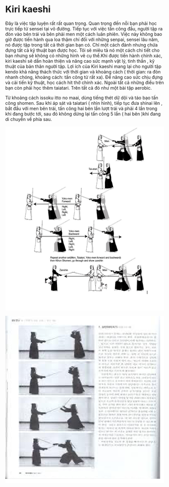 # Kiri kaeshi

Đây là việc tập luyện rất rất quan trọng. Quan trọng đến nỗi bạn phải học trực tiếp từ sensei tại võ đường. Tiếp tục với việc tấn công đầu, người tập ra đòn vào bên trái và bên phải men một cách luân phiên. Việc này không bao giờ được tiến hành qua loa thậm chí đối với những senpai, sensei lâu năm, nó được tập trong tất cả thời gian bạn có. Chỉ một cách đánh nhưng chứa đựng tất cả kỹ thuật bạn được học. Tôi sẽ miêu tả nó một cách chi tiết cho bạn nhưng sẽ không có những hình vẽ cụ thể.Khi được tiến hành chính xác, kiri kaeshi sẽ dần hoàn thiện và nâng cao sức mạnh vật lý, tinh thần , kỹ thuật của bản thân người tập. Lợi ích của Kiri kaeshi mang lại cho người tập kendo  khả năng thách thức với thời gian và khoảng cách \( thời gian: ra đòn nhanh chóng, khoảng cách: tấn công từ rất xa\). Để nâng cao sức chịu đựng và cải tiến kỹ thuật, học cách hít thở chính xác. Ngoài tất cả những điều trên bạn còn phải học thêm taiatari. Trên tất cả đó như một bài tập aerobic.

Từ khoảng cách issoku itto no maai, dùng tiếng thét dữ dội và táo bạo tấn công  shomen. Sau khi áp sát và taiatari \( nhìn hình\),  tiếp tục đưa shinai lên , bắt đầu với men bên trái, tấn công hai bên lần lượt trái và phải 4 lần trong khi đang bước tới, sau đó không dừng lại tấn công 5 lần \( hai bên \)khi đang di chuyển về phía sau.

![](../../.gitbook/assets/screen-shot-2020-09-25-at-16.31.37.png)

![](../../.gitbook/assets/screen-shot-2020-09-25-at-16.31.58.png)

